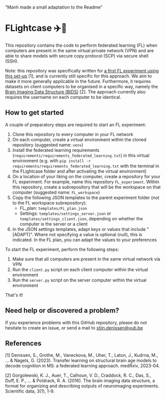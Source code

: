 "Manh made a small adaptation to the Readme"
# FLightcase :airplane::briefcase:

This repository contains the code to perform federated learning (FL) when computers are present in the same virtual private network (VPN) and are able to share models with secure copy protocol (SCP) via secure shell (SSH).

Note: this repository was specifically written for [a first FL experiment using this set-up](https://www.medrxiv.org/content/10.1101/2023.04.22.23288741v1) [1], and is currently still specific for this approach. We aim to make it more generally applicable in the future. Furthermore, it requires datasets on client computers to be organised in a specific way, namely the [Brain Imaging Data Structure (BIDS)](https://bids.neuroimaging.io/) [2]. The approach currently also requires the username on each computer to be identical.

## How to get started
A couple of preparatory steps are required to start an FL experiment:
1. Clone this repository to every computer in your FL network
2. On each computer, create a virtual environment within the cloned repository (suggested name: `venv`)
3. Install the federated learning requirements (`requirements/requirements_federated_learning.txt`) in this virtual environment (e.g. with `pip install -r requirements/requirements_federated_learning.txt` with the terminal in the FLightcase folder and after activating the virtual environment)
4. On a location of your liking on the computer, create a repository for your FL experiment. For example, name this repository `FL_experiment`. Within this repository, create a subrepository that will be the workspace on that computer (suggested name: `FL_workspace`)
5. Copy the following JSON templates to the parent experiment folder (not to the FL workspace subrepository):
   - FL_plan: `templates/FL_plan.json`
   - Settings: `templates/settings_server.json` or `templates/settings_client.json`, depending on whether the computer is the server or a client
6. In the JSON settings templates, adapt keys or values that include "[ADAPT]". Where not specifying a value is optional (null), this is indicated. In the FL plan, you can adapt the values to your preferences

To start the FL experiment, perform the following steps:
1. Make sure that all computers are present in the same virtual network via VPN
3. Run the `client.py` script on each client computer within the virtual environment
4. Run the `server.py` script on the server computer within the virtual environment 

That's it!

## Need help or discovered a problem?
If you experience problems with this GitHub repository, please do not hesitate to create an issue, or send a mail to [stijn.denissen@vub.be](mailto:stijn.denissen@vub.be)

## References
[1] Denissen, S., Grothe, M., Vaneckova, M., Uher, T., Laton, J., Kudrna, M., ... & Nagels, G. (2023). Transfer learning on structural brain age models to decode cognition in MS: a federated learning approach. medRxiv, 2023-04.

[2] Gorgolewski, K. J., Auer, T., Calhoun, V. D., Craddock, R. C., Das, S., Duff, E. P., ... & Poldrack, R. A. (2016). The brain imaging data structure, a format for organizing and describing outputs of neuroimaging experiments. Scientific data, 3(1), 1-9.
